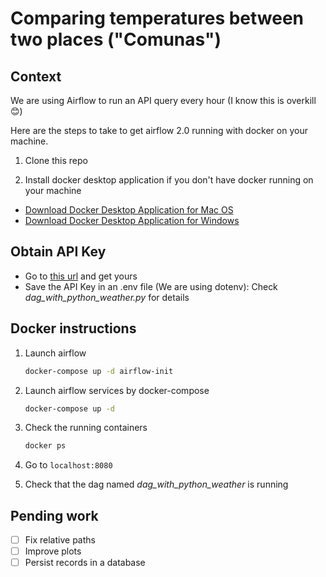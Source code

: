 # Comparing temperatures between two places ("Comunas")

## Context

We are using Airflow to run an API query every hour (I know this is overkill 😊)

Here are the steps to take to get airflow 2.0 running with docker on your machine. 
1. Clone this repo

1. Install docker desktop application if you don't have docker running on your machine
- [Download Docker Desktop Application for Mac OS](https://hub.docker.com/editions/community/docker-ce-desktop-mac)
- [Download Docker Desktop Application for Windows](https://hub.docker.com/editions/community/docker-ce-desktop-windows)

## Obtain API Key

- Go to [this url](https://www.weatherapi.com/) and get yours
- Save the API Key in an .env file (We are using dotenv): Check *dag_with_python_weather.py* for details 

## Docker instructions

1. Launch airflow 
   ```bash
   docker-compose up -d airflow-init
   ```
   
2. Launch airflow services by docker-compose
    ```bash
    docker-compose up -d
    ```

3. Check the running containers
    ```bash
    docker ps
    ```

4. Go to `localhost:8080`

5. Check that the dag named *dag_with_python_weather* is running

## Pending work

- [ ] Fix relative paths
- [ ] Improve plots
- [ ] Persist records in a database
